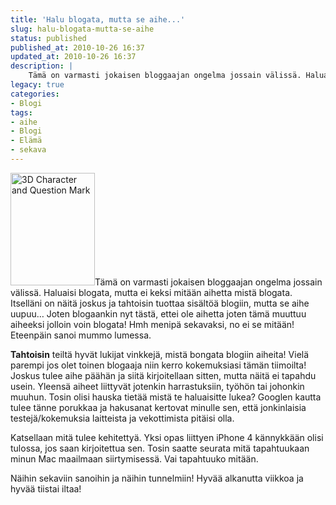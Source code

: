 ```yaml
---
title: 'Halu blogata, mutta se aihe...'
slug: halu-blogata-mutta-se-aihe
status: published
published_at: 2010-10-26 16:37
updated_at: 2010-10-26 16:37
description: |
    Tämä on varmasti jokaisen bloggaajan ongelma jossain välissä. Haluaisi blogata, mutta ei keksi mitään aihetta mistä blogata. Itselläni on näitä joskus ja tahtoisin tuottaa sisältöä blogiin, mutta se aihe uupuu… Joten blogaankin nyt tästä, ettei ole aihetta joten tämä muuttuu aiheeksi jolloin voin blogata! Hmh menipä sekavaksi, no ei se mitään! Eteenpäin sanoi mummo lumessa.… Jatka lukemista Halu blogata, mutta se aihe…
legacy: true
categories:
- Blogi
tags:
- aihe
- Blogi
- Elämä
- sekava
---
```


<p><a title="3D Character and Question Mark by 姒儿喵喵, on Flickr" href="http://www.flickr.com/photos/crystaljingsr/3914729343/" target="_blank"><img loading="lazy" decoding="async" class="alignright" style="border: 0pt none;" src="http://farm3.static.flickr.com/2601/3914729343_6ba95723dc.jpg" alt="3D Character and Question Mark" width="135" height="180" /></a>Tämä on varmasti jokaisen bloggaajan ongelma jossain välissä. Haluaisi blogata, mutta ei keksi mitään aihetta mistä blogata. Itselläni on näitä joskus ja tahtoisin tuottaa sisältöä blogiin, mutta se aihe uupuu&#8230; Joten blogaankin nyt tästä, ettei ole aihetta joten tämä muuttuu aiheeksi jolloin voin blogata! Hmh menipä sekavaksi, no ei se mitään! Eteenpäin sanoi mummo lumessa.</p>
<p><strong>Tahtoisin</strong> teiltä hyvät lukijat vinkkejä, mistä bongata blogiin aiheita! Vielä parempi jos olet toinen blogaaja niin kerro kokemuksiasi tämän tiimoilta! <br />
Joskus tulee aihe päähän ja siitä kirjoitellaan sitten, mutta näitä ei tapahdu usein. Yleensä aiheet liittyvät jotenkin harrastuksiin, työhön tai johonkin muuhun. Tosin olisi hauska tietää mistä te haluaisitte lukea? Googlen kautta tulee tänne porukkaa ja hakusanat kertovat minulle sen, että jonkinlaisia testejä/kokemuksia laitteista ja vekottimista pitäisi olla.</p>
<p>Katsellaan mitä tulee kehitettyä. Yksi opas liittyen iPhone 4 kännykkään olisi tulossa, jos saan kirjoitettua sen. Tosin saatte seurata mitä tapahtuukaan minun Mac maailmaan siirtymisessä. Vai tapahtuuko mitään.</p>
<p>Näihin sekaviin sanoihin ja näihin tunnelmiin! Hyvää alkanutta viikkoa ja hyvää tiistai iltaa!</p>